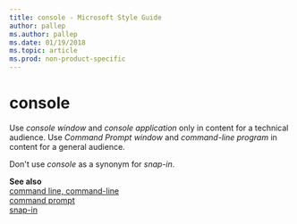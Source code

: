 ```yaml
---
title: console - Microsoft Style Guide
author: pallep
ms.author: pallep
ms.date: 01/19/2018
ms.topic: article
ms.prod: non-product-specific
---
```


# console

Use *console window* and *console application* only in content for a technical audience. Use *Command Prompt window* and *command-line program* in content for a general audience.

Don't use *console* as a synonym for *snap-in*.

**See also**   
[command line, command-line](/style-guide/a-z-word-list-term-collections/c/command-line)  
[command prompt](../c/command-prompt.md)  
[snap-in](/style-guide/a-z-word-list-term-collections/s/snap-in)
